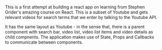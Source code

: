 This is a first attempt at building a react app on learning from Stephen Grider's amazing course on React. This is a subset of Youtube and gets relevant videos for search terms that we enter by talking to the Youtube API. 

It has the same layout as Youtube - in the sense that, there is a parent component with search bar, video list, video list items and video details as child compnents. The application makes use of State, Props and Callbacks to communicate between components.  
